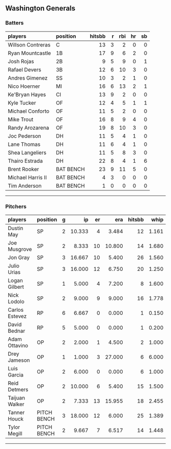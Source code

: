 ## Washington Generals

### Batters

 
|players           |position  | hitsbb|  r| rbi| hr| sb| 
|:-----------------|:---------|------:|--:|---:|--:|--:| 
|Willson Contreras |C         |     13|  3|   2|  0|  0| 
|Ryan Mountcastle  |1B        |     17|  9|   6|  2|  0| 
|Josh Rojas        |2B        |      9|  5|   9|  0|  1| 
|Rafael Devers     |3B        |     12|  6|  10|  3|  0| 
|Andres Gimenez    |SS        |     10|  3|   2|  1|  0| 
|Nico Hoerner      |MI        |     16|  6|  13|  2|  1| 
|Ke'Bryan Hayes    |CI        |     13|  9|   2|  0|  0| 
|Kyle Tucker       |OF        |     12|  4|   5|  1|  1| 
|Michael Conforto  |OF        |     11|  5|   2|  0|  0| 
|Mike Trout        |OF        |     16|  8|   9|  4|  0| 
|Randy Arozarena   |OF        |     19|  8|  10|  3|  0| 
|Joc Pederson      |DH        |     11|  5|   4|  1|  0| 
|Lane Thomas       |DH        |     11|  6|   4|  1|  0| 
|Shea Langeliers   |DH        |     11|  5|   8|  3|  0| 
|Thairo Estrada    |DH        |     22|  8|   4|  1|  6| 
|Brent Rooker      |BAT BENCH |     23|  9|  11|  5|  0| 
|Michael Harris II |BAT BENCH |      4|  3|   0|  0|  0| 
|Tim Anderson      |BAT BENCH |      1|  0|   0|  0|  0| 


* * *

### Pitchers

 
|players        |position    |  g|     ip| er|    era| hitsbb|  whip| so|  w| sv| 
|:--------------|:-----------|--:|------:|--:|------:|------:|-----:|--:|--:|--:| 
|Dustin May     |SP          |  2| 10.333|  4|  3.484|     12| 1.161| 10|  2|  0| 
|Joe Musgrove   |SP          |  2|  8.333| 10| 10.800|     14| 1.680|  9|  1|  0| 
|Jon Gray       |SP          |  3| 16.667| 10|  5.400|     26| 1.560|  6|  0|  0| 
|Julio Urias    |SP          |  3| 16.000| 12|  6.750|     20| 1.250| 19|  1|  0| 
|Logan Gilbert  |SP          |  1|  5.000|  4|  7.200|      8| 1.600|  6|  0|  0| 
|Nick Lodolo    |SP          |  2|  9.000|  9|  9.000|     16| 1.778| 13|  0|  0| 
|Carlos Estevez |RP          |  6|  6.667|  0|  0.000|      1| 0.150|  8|  0|  4| 
|David Bednar   |RP          |  5|  5.000|  0|  0.000|      1| 0.200|  7|  0|  4| 
|Adam Ottavino  |OP          |  2|  2.000|  1|  4.500|      2| 1.000|  2|  0|  0| 
|Drey Jameson   |OP          |  1|  1.000|  3| 27.000|      6| 6.000|  1|  0|  0| 
|Luis Garcia    |OP          |  2|  6.000|  0|  0.000|      6| 1.000|  7|  1|  0| 
|Reid Detmers   |OP          |  2| 10.000|  6|  5.400|     15| 1.500| 12|  0|  0| 
|Taijuan Walker |OP          |  2|  7.333| 13| 15.955|     18| 2.455| 12|  0|  0| 
|Tanner Houck   |PITCH BENCH |  3| 18.000| 12|  6.000|     25| 1.389| 14|  1|  0| 
|Tylor Megill   |PITCH BENCH |  2|  9.667|  7|  6.517|     14| 1.448|  6|  0|  0| 


* * *


